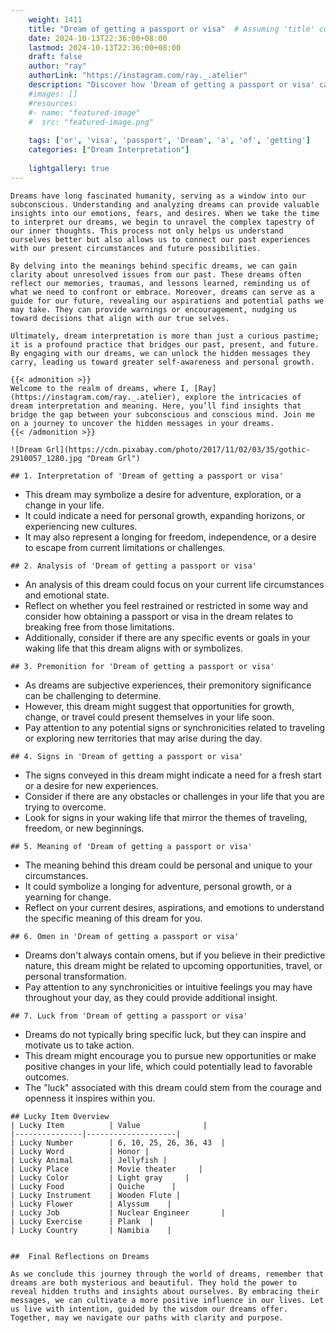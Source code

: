 ```yaml
---
    weight: 1411
    title: "Dream of getting a passport or visa"  # Assuming 'title' column exists
    date: 2024-10-13T22:36:00+08:00
    lastmod: 2024-10-13T22:36:00+08:00
    draft: false
    author: "ray"
    authorLink: "https://instagram.com/ray._.atelier"
    description: "Discover how 'Dream of getting a passport or visa' can interpret your future and uncover its significant meanings in your life."
    #images: []
    #resources:
    #- name: "featured-image"
    #  src: "featured-image.png"
    
    tags: ['or', 'visa', 'passport', 'Dream', 'a', 'of', 'getting']
    categories: ["Dream Interpretation"]
    
    lightgallery: true
---
```

    
    Dreams have long fascinated humanity, serving as a window into our subconscious. Understanding and analyzing dreams can provide valuable insights into our emotions, fears, and desires. When we take the time to interpret our dreams, we begin to unravel the complex tapestry of our inner thoughts. This process not only helps us understand ourselves better but also allows us to connect our past experiences with our present circumstances and future possibilities.
    
    By delving into the meanings behind specific dreams, we can gain clarity about unresolved issues from our past. These dreams often reflect our memories, traumas, and lessons learned, reminding us of what we need to confront or embrace. Moreover, dreams can serve as a guide for our future, revealing our aspirations and potential paths we may take. They can provide warnings or encouragement, nudging us toward decisions that align with our true selves.
    
    Ultimately, dream interpretation is more than just a curious pastime; it is a profound practice that bridges our past, present, and future. By engaging with our dreams, we can unlock the hidden messages they carry, leading us toward greater self-awareness and personal growth.
    
    {{< admonition >}}
    Welcome to the realm of dreams, where I, [Ray](https://instagram.com/ray._.atelier), explore the intricacies of dream interpretation and meaning. Here, you’ll find insights that bridge the gap between your subconscious and conscious mind. Join me on a journey to uncover the hidden messages in your dreams.
    {{< /admonition >}}
    
    ![Dream Grl](https://cdn.pixabay.com/photo/2017/11/02/03/35/gothic-2910057_1280.jpg "Dream Grl")
    
    ## 1. Interpretation of 'Dream of getting a passport or visa'
    
   - This dream may symbolize a desire for adventure, exploration, or a change in your life.
   - It could indicate a need for personal growth, expanding horizons, or experiencing new cultures.
   - It may also represent a longing for freedom, independence, or a desire to escape from current limitations or challenges.
    
    ## 2. Analysis of 'Dream of getting a passport or visa'
    
   - An analysis of this dream could focus on your current life circumstances and emotional state.
   - Reflect on whether you feel restrained or restricted in some way and consider how obtaining a passport or visa in the dream relates to breaking free from those limitations.
   - Additionally, consider if there are any specific events or goals in your waking life that this dream aligns with or symbolizes.
    
    ## 3. Premonition for 'Dream of getting a passport or visa'
    
   - As dreams are subjective experiences, their premonitory significance can be challenging to determine.
   - However, this dream might suggest that opportunities for growth, change, or travel could present themselves in your life soon.
   - Pay attention to any potential signs or synchronicities related to traveling or exploring new territories that may arise during the day.
    
    ## 4. Signs in 'Dream of getting a passport or visa'
    
   - The signs conveyed in this dream might indicate a need for a fresh start or a desire for new experiences.
   - Consider if there are any obstacles or challenges in your life that you are trying to overcome.
   - Look for signs in your waking life that mirror the themes of traveling, freedom, or new beginnings.
    
    ## 5. Meaning of 'Dream of getting a passport or visa'
    
   - The meaning behind this dream could be personal and unique to your circumstances.
   - It could symbolize a longing for adventure, personal growth, or a yearning for change.
   - Reflect on your current desires, aspirations, and emotions to understand the specific meaning of this dream for you.
    
    ## 6. Omen in 'Dream of getting a passport or visa'
    
   - Dreams don't always contain omens, but if you believe in their predictive nature, this dream might be related to upcoming opportunities, travel, or personal transformation.
   - Pay attention to any synchronicities or intuitive feelings you may have throughout your day, as they could provide additional insight.
    
    ## 7. Luck from 'Dream of getting a passport or visa'
    
   - Dreams do not typically bring specific luck, but they can inspire and motivate us to take action.
   - This dream might encourage you to pursue new opportunities or make positive changes in your life, which could potentially lead to favorable outcomes.
   - The "luck" associated with this dream could stem from the courage and openness it inspires within you.
    
    ## Lucky Item Overview
    | Lucky Item          | Value              |
    |---------------|--------------------|
    | Lucky Number        | 6, 10, 25, 26, 36, 43  |
    | Lucky Word          | Honor |
    | Lucky Animal        | Jellyfish |
    | Lucky Place         | Movie theater     |
    | Lucky Color         | Light gray     |
    | Lucky Food          | Quiche      |
    | Lucky Instrument    | Wooden Flute |
    | Lucky Flower        | Alyssum    |
    | Lucky Job           | Nuclear Engineer       |
    | Lucky Exercise      | Plank  |
    | Lucky Country       | Namibia    |
    
    
    ##  Final Reflections on Dreams
    
    As we conclude this journey through the world of dreams, remember that dreams are both mysterious and beautiful. They hold the power to reveal hidden truths and insights about ourselves. By embracing their messages, we can cultivate a more positive influence in our lives. Let us live with intention, guided by the wisdom our dreams offer. Together, may we navigate our paths with clarity and purpose.
    